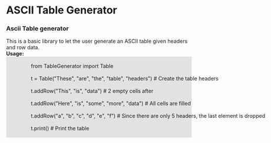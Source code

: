 <body>
    <h1>ASCII Table Generator</h1>
    <h3>Ascii Table generator</h3>
    <div>
        This is a basic library to let the user generate an ASCII table given headers and row data.<br  />
        <b>Usage:</b>
        <div  style="background-color: #e2e2e2; max-width: fit-content; padding-left: 20px; padding-right: 20px; white-space: pre;">
            from TableGenerator import Table<br  />
            t = Table("These", "are", "the", "table", "headers") # Create the table headers<br  />
            t.addRow("This", "is", "data") # 2 empty cells after<br  />
            t.addRow("Here", "is", "some", "more", "data") # All cells are filled<br  />
            t.addRow("a", "b", "c", "d", "e", "f") # Since there are only 5 headers, the last element is dropped<br  />
            t.print() # Print the table
    </div>
</body>
